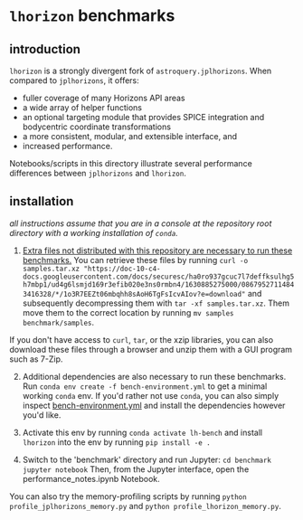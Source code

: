 # `lhorizon` benchmarks

## introduction

`lhorizon` is a strongly divergent fork of `astroquery.jplhorizons`.
When compared to `jplhorizons`, it offers:
* fuller coverage of many Horizons API areas
* a wide array of helper functions
* an optional targeting module that provides SPICE integration and bodycentric coordinate transformations
* a more consistent, modular, and extensible interface, and
* increased performance.

Notebooks/scripts in this directory illustrate several performance differences between 
`jplhorizons` and `lhorizon`.

## installation

_all instructions assume that you are in a console at the repository root directory with a working 
installation of `conda`._

1. [Extra files not distributed with this repository are necessary to run these benchmarks.](https://drive.google.com/file/d/1o3R7EEZt06mbqhh8sAoH6TgFsIcvAIov/)
You can retrieve these files by running `curl -o samples.tar.xz "https://doc-10-c4-docs.googleusercontent.com/docs/securesc/ha0ro937gcuc7l7deffksulhg5h7mbp1/ud4g6lsmjd169r3efib020e3ns0rmbn4/1630885275000/08679527114843416328/*/1o3R7EEZt06mbqhh8sAoH6TgFsIcvAIov?e=download"`
and subsequently decompressing them with `tar -xf samples.tar.xz`. Them move them to the correct location by running 
`mv samples benchmark/samples`.

If you don't have access to `curl`, `tar`, or the xzip libraries, you can also download these files through a browser
and unzip them with a GUI program such as 7-Zip.

2. Additional dependencies are also necessary to run these benchmarks. Run `conda env create -f bench-environment.yml`
to get a minimal working `conda` env. If you'd rather not use `conda`, you can also simply inspect
[bench-environment.yml](bench-environment.yml) and install the dependencies however you'd like.

3. Activate this env by running `conda activate lh-bench` and install `lhorizon` into the env by running `pip install -e .`

4. Switch to the 'benchmark' directory and run Jupyter:
`cd benchmark`
`jupyter notebook`
Then, from the Jupyter interface, open the performance_notes.ipynb Notebook.  

You can also try the memory-profiling scripts by running `python profile_jplhorizons_memory.py` and 
`python profile_lhorizon_memory.py`.
